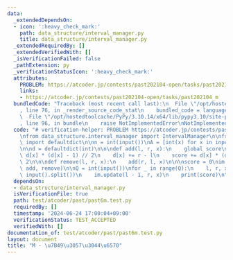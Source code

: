 ```yaml
---
data:
  _extendedDependsOn:
  - icon: ':heavy_check_mark:'
    path: data_structure/interval_manager.py
    title: data_structure/interval_manager.py
  _extendedRequiredBy: []
  _extendedVerifiedWith: []
  _isVerificationFailed: false
  _pathExtension: py
  _verificationStatusIcon: ':heavy_check_mark:'
  attributes:
    PROBLEM: https://atcoder.jp/contests/past202104-open/tasks/past202104_m
    links:
    - https://atcoder.jp/contests/past202104-open/tasks/past202104_m
  bundledCode: "Traceback (most recent call last):\n  File \"/opt/hostedtoolcache/PyPy/3.10.14/x64/lib/pypy3.10/site-packages/onlinejudge_verify/documentation/build.py\"\
    , line 76, in _render_source_code_stat\n    bundled_code = language.bundle(\n\
    \  File \"/opt/hostedtoolcache/PyPy/3.10.14/x64/lib/pypy3.10/site-packages/onlinejudge_verify/languages/python.py\"\
    , line 96, in bundle\n    raise NotImplementedError\nNotImplementedError\n"
  code: "# verification-helper: PROBLEM https://atcoder.jp/contests/past202104-open/tasks/past202104_m\n\
    \nfrom data_structure.interval_manager import IntervalManager\n\nfrom collections\
    \ import defaultdict\n\nn = int(input())\nA = [int(x) for x in input().split()]\n\
    \n\nd = defaultdict(int)\n\n\ndef add(l, r, x):\n    global score\n    score -=\
    \ d[x] * (d[x] - 1) // 2\n    d[x] += r - l\n    score += d[x] * (d[x] - 1) //\
    \ 2\n\n\ndef remove(l, r, x):\n    add(r, l, x)\n\n\nscore = 0\nim = IntervalManager(A,\
    \ add, remove)\n\nQ = int(input())\nfor _ in range(Q):\n    l, r, x = map(int,\
    \ input().split())\n    im.update(l - 1, r, x)\n    print(score)\n"
  dependsOn:
  - data_structure/interval_manager.py
  isVerificationFile: true
  path: test/atcoder/past/past6m.test.py
  requiredBy: []
  timestamp: '2024-06-24 17:00:04+09:00'
  verificationStatus: TEST_ACCEPTED
  verifiedWith: []
documentation_of: test/atcoder/past/past6m.test.py
layout: document
title: "M - \u7B49\u3057\u3044\u6570"
---
```

